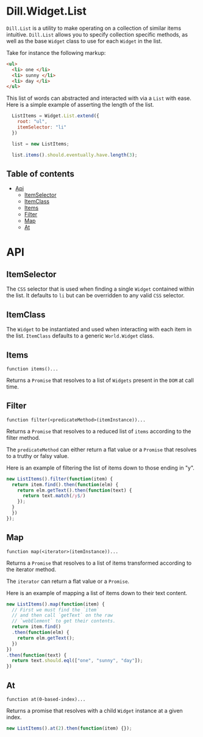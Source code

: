 Dill.Widget.List
===========

`Dill.List` is a utility to make operating on a collection of similar items intuitive. `Dill.List` allows you to specify collection specific methods, as well as the base `Widget` class to use for each `Widget` in the list.

Take for instance the following markup:

```html
<ul>
  <li> one </li>
  <li> sunny </li>
  <li> day </li>
</ul>
```

This list of words can abstracted and interacted with via a `List` with ease. Here is a simple example of asserting the length of the list.

```js
  ListItems = Widget.List.extend({
    root: "ul",
    itemSelector: "li"
  })

  list = new ListItems;

  list.items().should.eventually.have.length(3);
```

## Table of contents
  * [Api](#api)
    * [ItemSelector](#itemselector)
    * [ItemClass](#itemclass)
    * [Items](#items)
    * [Filter](#filter)
    * [Map](#map)
    * [At](#at)

# API

## ItemSelector

The `CSS` selector that is used when finding a single `Widget` contained within the list. It defaults to `li` but can be overridden to any valid `CSS` selector.

## ItemClass

The `Widget` to be instantiated and used when interacting with each item in the list. `ItemClass` defaults to a generic `World.Widget` class.

## Items

`function items()...`

Returns a `Promise` that resolves to a list of `Widgets` present in the `DOM` at call time.

## Filter

`function filter(<predicateMethod>(itemInstance))...`

Returns a `Promise` that resolves to a reduced list of `items` according to the filter method.

The `predicateMethod` can either return a flat value or a `Promise` that resolves to a truthy or falsy value.

Here is an example of filtering the list of items down to those ending in "y".

```js
new ListItems().filter(function(item) {
  return item.find().then(function(elm) {
    return elm.getText().then(function(text) {
      return text.match(/y$/)
    });
  }
  })
});
```

## Map

`function map(<iterator>(itemInstance))...`

Returns a `Promise` that resolves to a list of items transformed according to the iterator method.

The `iterator` can return a flat value or a `Promise`.

Here is an example of mapping a list of items down to their text content.

```js
new ListItems().map(function(item) {
  // First we must find the `item`
  // and then call `getText` on the raw
  // `webElement` to get their contents.
  return item.find()
  .then(function(elm) {
    return elm.getText();
  })
})
.then(function(text) {
  return text.should.eql(["one", "sunny", "day"]);
})
```

## At

`function at(0-based-index)...`

Returns a promise that resolves with a child `Widget` instance at a given index.

```js
new ListItems().at(2).then(function(item) {});
```
